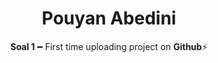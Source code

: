 <div align="center">
<h1>Pouyan Abedini</h1>
  <p><b>Soal 1</b> ━ First time uploading project on <b>Github</b>⚡</p>
</div>
